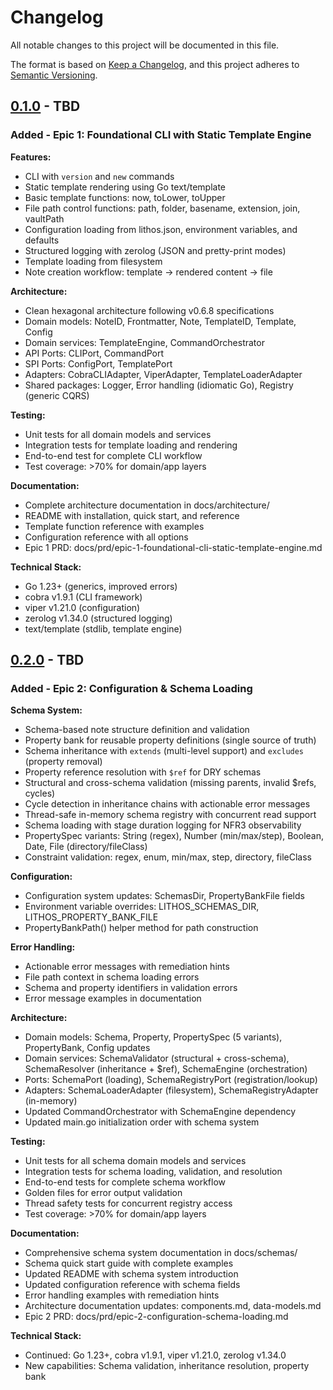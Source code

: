 # Changelog

All notable changes to this project will be documented in this file.

The format is based on [Keep a Changelog](https://keepachangelog.com/en/1.0.0/),
and this project adheres to [Semantic Versioning](https://semver.org/spec/v2.0.0.html).

## [0.1.0] - TBD

### Added - Epic 1: Foundational CLI with Static Template Engine

**Features:**

- CLI with `version` and `new` commands
- Static template rendering using Go text/template
- Basic template functions: now, toLower, toUpper
- File path control functions: path, folder, basename, extension, join, vaultPath
- Configuration loading from lithos.json, environment variables, and defaults
- Structured logging with zerolog (JSON and pretty-print modes)
- Template loading from filesystem
- Note creation workflow: template → rendered content → file

**Architecture:**

- Clean hexagonal architecture following v0.6.8 specifications
- Domain models: NoteID, Frontmatter, Note, TemplateID, Template, Config
- Domain services: TemplateEngine, CommandOrchestrator
- API Ports: CLIPort, CommandPort
- SPI Ports: ConfigPort, TemplatePort
- Adapters: CobraCLIAdapter, ViperAdapter, TemplateLoaderAdapter
- Shared packages: Logger, Error handling (idiomatic Go), Registry (generic CQRS)

**Testing:**

- Unit tests for all domain models and services
- Integration tests for template loading and rendering
- End-to-end test for complete CLI workflow
- Test coverage: >70% for domain/app layers

**Documentation:**

- Complete architecture documentation in docs/architecture/
- README with installation, quick start, and reference
- Template function reference with examples
- Configuration reference with all options
- Epic 1 PRD: docs/prd/epic-1-foundational-cli-static-template-engine.md

**Technical Stack:**

- Go 1.23+ (generics, improved errors)
- cobra v1.9.1 (CLI framework)
- viper v1.21.0 (configuration)
- zerolog v1.34.0 (structured logging)
- text/template (stdlib, template engine)

## [0.2.0] - TBD

### Added - Epic 2: Configuration & Schema Loading

**Schema System:**

- Schema-based note structure definition and validation
- Property bank for reusable property definitions (single source of truth)
- Schema inheritance with `extends` (multi-level support) and `excludes` (property removal)
- Property reference resolution with `$ref` for DRY schemas
- Structural and cross-schema validation (missing parents, invalid $refs, cycles)
- Cycle detection in inheritance chains with actionable error messages
- Thread-safe in-memory schema registry with concurrent read support
- Schema loading with stage duration logging for NFR3 observability
- PropertySpec variants: String (regex), Number (min/max/step), Boolean, Date, File (directory/fileClass)
- Constraint validation: regex, enum, min/max, step, directory, fileClass

**Configuration:**

- Configuration system updates: SchemasDir, PropertyBankFile fields
- Environment variable overrides: LITHOS_SCHEMAS_DIR, LITHOS_PROPERTY_BANK_FILE
- PropertyBankPath() helper method for path construction

**Error Handling:**

- Actionable error messages with remediation hints
- File path context in schema loading errors
- Schema and property identifiers in validation errors
- Error message examples in documentation

**Architecture:**

- Domain models: Schema, Property, PropertySpec (5 variants), PropertyBank, Config updates
- Domain services: SchemaValidator (structural + cross-schema), SchemaResolver (inheritance + $ref), SchemaEngine (orchestration)
- Ports: SchemaPort (loading), SchemaRegistryPort (registration/lookup)
- Adapters: SchemaLoaderAdapter (filesystem), SchemaRegistryAdapter (in-memory)
- Updated CommandOrchestrator with SchemaEngine dependency
- Updated main.go initialization order with schema system

**Testing:**

- Unit tests for all schema domain models and services
- Integration tests for schema loading, validation, and resolution
- End-to-end tests for complete schema workflow
- Golden files for error output validation
- Thread safety tests for concurrent registry access
- Test coverage: >70% for domain/app layers

**Documentation:**

- Comprehensive schema system documentation in docs/schemas/
- Schema quick start guide with complete examples
- Updated README with schema system introduction
- Updated configuration reference with schema fields
- Error handling examples with remediation hints
- Architecture documentation updates: components.md, data-models.md
- Epic 2 PRD: docs/prd/epic-2-configuration-schema-loading.md

**Technical Stack:**

- Continued: Go 1.23+, cobra v1.9.1, viper v1.21.0, zerolog v1.34.0
- New capabilities: Schema validation, inheritance resolution, property bank

[0.2.0]: https://github.com/JackMatanky/lithos/releases/tag/v0.2.0

[0.1.0]: https://github.com/JackMatanky/lithos/releases/tag/v0.1.0
